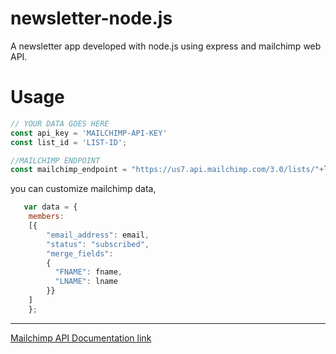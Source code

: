 # newsletter-node.js

A newsletter app developed with node.js using express and mailchimp web API.

# Usage

```javascript
// YOUR DATA GOES HERE
const api_key = 'MAILCHIMP-API-KEY'
const list_id = 'LIST-ID';

//MAILCHIMP ENDPOINT
const mailchimp_endpoint = "https://us7.api.mailchimp.com/3.0/lists/"+list_id;

```

you can customize mailchimp data,

```javascript
   var data = {
    members:
    [{
        "email_address": email,
        "status": "subscribed",
        "merge_fields": 
        {
          "FNAME": fname,
          "LNAME": lname
        }}
    ]
    };
 ```
 ------
 [Mailchimp API Documentation link ](https://mailchimp.com/developer/)
